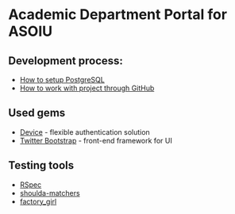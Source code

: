 # Academic Department Portal for ASOIU

## Development process:
- [How to setup PostgreSQL](https://github.com/KPI-ASOIU/AcDP/wiki/How-to-setup-PostgreSQL)
- [How to work with project through GitHub](https://github.com/KPI-ASOIU/AcDP/wiki/How-to-work-with-project-through-github)

## Used gems
- [Device](http://devise.plataformatec.com.br/) - flexible authentication solution
- [Twitter Bootstrap](http://getbootstrap.com/) - front-end framework for UI

## Testing tools
- [RSpec](http://rubydoc.info/gems/rspec-rails/frames)
- [shoulda-matchers](https://github.com/thoughtbot/shoulda-matchers)
- [factory_girl](https://github.com/thoughtbot/factory_girl/blob/master/GETTING_STARTED.md)
